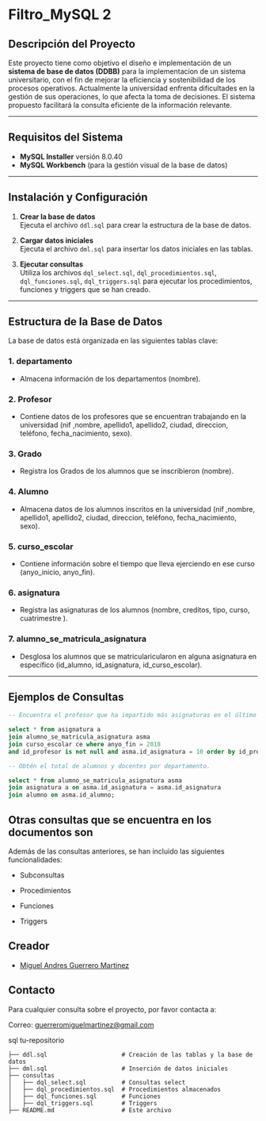 # Filtro_MySQL 2

## Descripción del Proyecto

Este proyecto tiene como objetivo el diseño e implementación de un **sistema de base de datos (DDBB)** para la implementacion de un sistema universitario, con el fin de mejorar la eficiencia y sostenibilidad de los procesos operativos.
Actualmente la universidad enfrenta dificultades en la gestión de sus operaciones, lo que afecta la toma de decisiones. El sistema propuesto facilitará la consulta eficiente de la información relevante.

---

## Requisitos del Sistema

- **MySQL Installer** versión 8.0.40
- **MySQL Workbench** (para la gestión visual de la base de datos)

---

## Instalación y Configuración

1. **Crear la base de datos**  
   Ejecuta el archivo `ddl.sql` para crear la estructura de la base de datos.

2. **Cargar datos iniciales**  
   Ejecuta el archivo `dml.sql` para insertar los datos iniciales en las tablas.

3. **Ejecutar consultas**  
   Utiliza los archivos `dql_select.sql`, `dql_procedimientos.sql`, `dql_funciones.sql`, `dql_triggers.sql` para ejecutar los procedimientos, funciones y triggers que se han creado.

---

## Estructura de la Base de Datos

La base de datos está organizada en las siguientes tablas clave:

### 1. **departamento**
   - Almacena información de los departamentos (nombre).

### 2. **Profesor**
   - Contiene datos de los profesores que se encuentran trabajando en la universidad (nif ,nombre, apellido1, apellido2, ciudad, direccion, teléfono, fecha_nacimiento, sexo).

### 3. **Grado**
   - Registra los Grados de los alumnos que se inscribieron (nombre).

### 4. **Alumno**
   - Almacena datos de los alumnos inscritos en la universidad (nif ,nombre, apellido1, apellido2, ciudad, direccion, teléfono, fecha_nacimiento, sexo).

### 5. **curso_escolar**
   - Contiene información sobre el tiempo que lleva ejerciendo en ese curso (anyo_inicio, anyo_fin).

### 6. **asignatura**
   - Registra las asignaturas de los alumnos (nombre, creditos, tipo, curso, cuatrimestre ).

### 7. **alumno_se_matricula_asignatura**
   - Desglosa los alumnos que se matricularicularon en alguna asignatura en específico (id_alumno, id_asignatura, id_curso_escolar).

---

## Ejemplos de Consultas

```sql
-- Encuentra el profesor que ha impartido más asignaturas en el último año académico.

select * from asignatura a 
join alumno_se_matricula_asignatura asma
join curso_escolar ce where anyo_fin = 2018 
and id_profesor is not null and asma.id_asignatura = 10 order by id_profesor desc;

-- Obtén el total de alumnos y docentes por departamento.

select * from alumno_se_matricula_asignatura asma
join asignatura a on asma.id_asignatura = asma.id_asignatura
join alumno on asma.id_alumno;

```
## Otras consultas que se encuentra en los documentos son

Además de las consultas anteriores, se han incluido las siguientes funcionalidades:

- Subconsultas

- Procedimientos
- Funciones
- Triggers

## Creador

- [Miguel Andres Guerrero Martinez](https://github.com/MiguelAndresGuerrero)

## Contacto

Para cualquier consulta sobre el proyecto, por favor contacta a:

Correo: guerreromiguelmartinez@gmail.com

sql
tu-repositorio

    ├── ddl.sql                     # Creación de las tablas y la base de datos
    ├── dml.sql                     # Inserción de datos iniciales
    ├── consultas
    │   ├── dql_select.sql          # Consultas select
    │   ├── dql_procedimientos.sql  # Procedimientos almacenados
    │   ├── dql_funciones.sql       # Funciones
    │   ├── dql_triggers.sql        # Triggers
    ├── README.md                   # Este archivo
